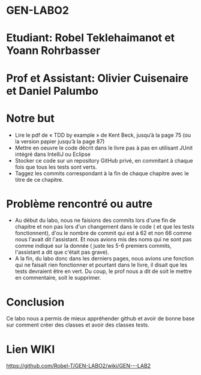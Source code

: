 # GEN-LABO2

# Etudiant: Robel Teklehaimanot et Yoann Rohrbasser

# Prof et Assistant: Olivier Cuisenaire et Daniel Palumbo

# Notre but 
  - Lire le pdf de « TDD by example » de Kent Beck, jusqu’à la page 75 (ou la version papier jusqu’à la page 87)
  - Mettre en oeuvre le code décrit dans le livre pas à pas en utilisant JUnit intégré dans IntelliJ ou Eclipse
  - Stocker ce code sur un repository GitHub privé, en commitant à chaque fois que tous les tests sont verts.
  - Taggez les commits correspondant à la fin de chaque chapitre avec le titre de ce chapitre. 
  
# Problème rencontré ou autre

  - Au début du labo, nous ne faisions des commits lors d'une fin de chapitre et non pas lors d'un changement dans le code ( et que les     tests fonctionnent), d'ou le nombre de commit qui est à 62 et non 66 comme nous l'avait dit l'assistant. Et nous avions mis des noms qui ne sont pas comme indiqué sur la donnée ( juste les 5-6 premiers commits, l'assistant a dit que c'était pas grave).
  - A la fin, du labo donc dans les derniers pages, nous avions une fonction qui ne faisait rien fonctionner et pourtant dans le livre, il disait que les tests devraient être en vert. Du coup, le prof nous a dit de soit le mettre en commentaire, soit le supprimer. 
  
# Conclusion
  Ce labo nous a permis de mieux appréhender github et avoir de bonne base sur comment créer des classes et avoir des classes tests.
  

# Lien WIKI
https://github.com/Robel-T/GEN-LABO2/wiki/GEN---LAB2

